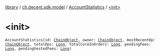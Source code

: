 [library](../../index.md) / [ch.decent.sdk.model](../index.md) / [AccountStatistics](index.md) / [&lt;init&gt;](./-init-.md)

# &lt;init&gt;

`AccountStatistics(id: `[`ChainObject`](../-chain-object/index.md)`, owner: `[`ChainObject`](../-chain-object/index.md)`, mostRecentOp: `[`ChainObject`](../-chain-object/index.md)`, totalOps: `[`Long`](https://kotlinlang.org/api/latest/jvm/stdlib/kotlin/-long/index.html)`, totalCoreInOrders: `[`Long`](https://kotlinlang.org/api/latest/jvm/stdlib/kotlin/-long/index.html)`, pendingFees: `[`Long`](https://kotlinlang.org/api/latest/jvm/stdlib/kotlin/-long/index.html)`, pendingVestedFees: `[`Long`](https://kotlinlang.org/api/latest/jvm/stdlib/kotlin/-long/index.html)`)`